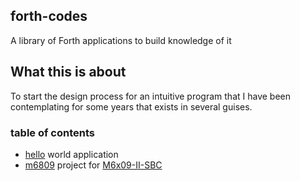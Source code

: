 ## forth-codes

A library of Forth applications to build knowledge of it

## What this is about

To start the design process for an intuitive program that I have been contemplating for some years that exists in several guises.

### table of contents

* [hello](/first-design/README.md) world application
* [m6809](/mf6x09/an601/README.md) project for [M6x09-II-SBC](https://github.com/cartheur/M6x09-II-SBC)

